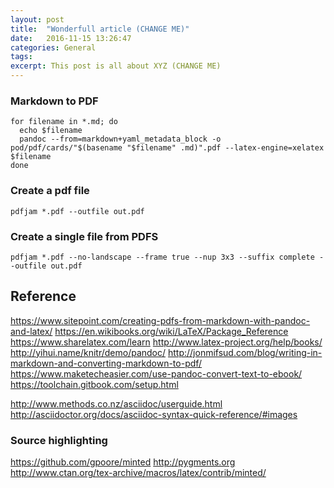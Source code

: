 ```yaml
---
layout: post
title:  "Wonderfull article (CHANGE ME)"
date:   2016-11-15 13:26:47
categories: General
tags:
excerpt: This post is all about XYZ (CHANGE ME)
---
```



### Markdown to PDF

```
for filename in *.md; do
  echo $filename
  pandoc --from=markdown+yaml_metadata_block -o pod/pdf/cards/"$(basename "$filename" .md)".pdf --latex-engine=xelatex $filename
done
```

### Create a pdf file

```
pdfjam *.pdf --outfile out.pdf
```

### Create a single file from PDFS

```
pdfjam *.pdf --no-landscape --frame true --nup 3x3 --suffix complete --outfile out.pdf
```

## Reference

https://www.sitepoint.com/creating-pdfs-from-markdown-with-pandoc-and-latex/
https://en.wikibooks.org/wiki/LaTeX/Package_Reference
https://www.sharelatex.com/learn
http://www.latex-project.org/help/books/
http://yihui.name/knitr/demo/pandoc/
http://jonmifsud.com/blog/writing-in-markdown-and-converting-markdown-to-pdf/
https://www.maketecheasier.com/use-pandoc-convert-text-to-ebook/
https://toolchain.gitbook.com/setup.html

http://www.methods.co.nz/asciidoc/userguide.html
http://asciidoctor.org/docs/asciidoc-syntax-quick-reference/#images

### Source highlighting

https://github.com/gpoore/minted
http://pygments.org
http://www.ctan.org/tex-archive/macros/latex/contrib/minted/

